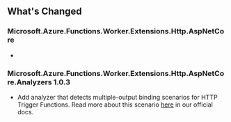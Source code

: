 ## What's Changed

<!-- Please add your release notes in the following format:
- My change description (#PR/#issue)
-->

### Microsoft.Azure.Functions.Worker.Extensions.Http.AspNetCore <version>

- <entry>

### Microsoft.Azure.Functions.Worker.Extensions.Http.AspNetCore.Analyzers 1.0.3

- Add analyzer that detects multiple-output binding scenarios for HTTP Trigger Functions. Read more about this scenario [here](https://learn.microsoft.com/en-us/azure/azure-functions/functions-bindings-http-webhook-output?tabs=isolated-process%2Cnodejs-v4&pivots=programming-language-csharp#usage) in our official docs.

